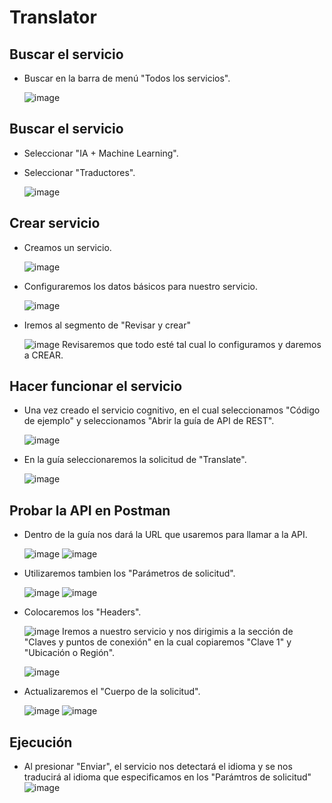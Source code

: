 # Translator
## Buscar el servicio
* Buscar en la barra de menú "Todos los servicios".
  
    ![image](https://github.com/Torres-Leonardo/AS221S5_T05_be/assets/111779286/ccfd3d38-4f52-47db-ad3e-a0292acf4d5a)

## Buscar el servicio
* Seleccionar "IA + Machine Learning".
* Seleccionar "Traductores".

    ![image](https://github.com/Torres-Leonardo/AS221S5_T05_be/assets/111779286/d140106b-94fd-4db4-a318-c4c67e20bfa9)

## Crear servicio
* Creamos un servicio.

    ![image](https://github.com/Torres-Leonardo/AS221S5_T05_be/assets/111779286/25d83263-67f0-481e-95d0-b52bd55de8fa)


* Configuraremos los datos básicos para nuestro servicio.

    ![image](https://github.com/Torres-Leonardo/AS221S5_T05_be/assets/111779286/7bd56662-e6b3-4d23-8832-0d3723b1e912)


* Iremos al segmento de "Revisar y crear"

    ![image](https://github.com/Torres-Leonardo/AS221S5_T05_be/assets/111779286/cdcd029c-4346-4e47-9bcb-edc0ea0d75c6)
    Revisaremos que todo esté tal cual lo configuramos y daremos a CREAR.


## Hacer funcionar el servicio
* Una vez creado el servicio cognitivo, en el cual seleccionamos "Código de ejemplo" y seleccionamos "Abrir la guía de API de REST".

    ![image](https://github.com/Torres-Leonardo/AS221S5_T05_be/assets/111779286/fda288e6-9b90-4326-98ae-3074425a4b8c)


* En la guía seleccionaremos la solicitud de "Translate".

    ![image](https://github.com/Torres-Leonardo/AS221S5_T05_be/assets/111779286/3ceebbf9-793d-4f62-aaba-ae38a4a28ec5)

## Probar la API en Postman

* Dentro de la guía nos dará la URL que usaremos para llamar a la API.

    ![image](https://github.com/Torres-Leonardo/AS221S5_T05_be/assets/111779286/79c5aa04-5f86-4d08-a8de-06dd1c305dbe)
    ![image](https://github.com/Torres-Leonardo/AS221S5_T05_be/assets/111779286/faf286b5-0fd3-4c8c-bb76-e678c03468e3)
  

* Utilizaremos tambien los "Parámetros de solicitud".

    ![image](https://github.com/Torres-Leonardo/AS221S5_T05_be/assets/111779286/892942f4-3979-4cc5-884e-9d5c8af02bf5)
    ![image](https://github.com/Torres-Leonardo/AS221S5_T05_be/assets/111779286/1cd7d45c-7875-4087-91a3-9e6a912aa67d)

* Colocaremos los "Headers".

    ![image](https://github.com/Torres-Leonardo/AS221S5_T05_be/assets/111779286/bc7c4e09-72d6-4001-b966-5beb0a191ea8)
    Iremos a nuestro servicio y nos dirigimis a la sección de "Claves y puntos de conexión" en la cual copiaremos "Clave 1" y "Ubicación o Región".


    ![image](https://github.com/Torres-Leonardo/AS221S5_T05_be/assets/111779286/ceacb7ef-bb0c-4f7a-97a9-e1e412684f16)


* Actualizaremos el "Cuerpo de la solicitud".

    ![image](https://github.com/Torres-Leonardo/AS221S5_T05_be/assets/111779286/e2e6de3e-d508-44a1-aa0e-76df75b77af6)
    ![image](https://github.com/Torres-Leonardo/AS221S5_T05_be/assets/111779286/c90a1563-889c-4b0e-a0ec-d591344065f7)

## Ejecución

* Al presionar "Enviar", el servicio nos detectará el idioma y se nos traducirá al idioma que especificamos en los "Parámtros de solicitud"
    ![image](https://github.com/Torres-Leonardo/AS221S5_T05_be/assets/111779286/9bd287db-a97a-4ad2-a4ca-67dc6c0347fd)
